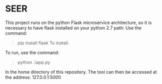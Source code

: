# SEER
This project runs on the python Flask microservice architecture, so it is necessary to have flask installed on your python 2.7 path:
Use the command:
>pip install flask
To install.

To run, use the command:
>python .\app.py

In the home directory of this repository. The tool can then be accessed at the address: 127.0.0.1:5000

